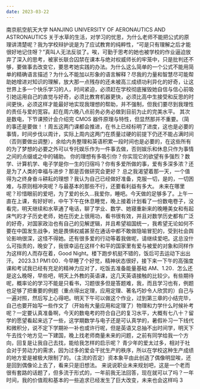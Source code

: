 ```yaml
---
date: 2023-03-22
---
```


南京航空航天大学
NANJING UNIVERSITY OF AERONAUTICS AND ASTRONAUTICS
关于水草的生活，对学习的忧思，为什么老师不能把公式的原理讲清楚呢？我为学校辩护说是为了应试教育的纯粹性，“可是只有理解之后才能很好地记住呀？”真叫人无法反驳了。唉，可勤于思考的她也被学校的作业逼迫放弃了深入的思考，被家长联合囚禁在课本与绝对权威师长的牢笼中，只是批判还不够，要做事去改变它，要思考她实践的办法。为什么这么简单的一个公式不能用简单的精确语言描述？为什么不能加以形象的语言解释？尽我的力量和智慧尽可能帮助她增进对知识的理解，放大那一点残存的还未被高三成绩功利异化的好奇，让这世界上多一个快乐学习的人，时间紧迫，必须赶在学校彻底摧毁她自信与信心前吸引她运用自己的直觉与好奇，必须比教育机器更快，必须比高中生接受和反思的时间更快，必须这样才能最好地实现我理想的帮助，并不强制，但我们要尽到我理性的责任与爱的宽容。赶在周六晚八点前务必务必做到目前为止的完美水平。
其次是数电，下节课预计会介绍完 CMOS 器件原理与特性，但显然那并不重要。（简的事还是要做！！周五这两门课都会推进，在书上已经标明了进度，这也是必要的事情，时间步伐以周计，实际上周内这两门在质量过硬的前提下仍还不能占满时间（否则要做出调整），余给内务整理和英语积累一段时间也是必要的，在这些所有的为了梦想的必要之外可以专托娱乐作为一件事去做，否则娱乐和休息只作为事情之间的点缀或之中的辅助。
你的理想有多吸引你？你实现它的欲望有多强烈？数学、计算机学、电子学是你一生的归宿吗？你有多爱所做的事，爱有多深多浓？还是为了人类的幸福与进步？那是否做研究会更好？
总之我渴望着那一天，一个值得为之终身奋斗耕耘的理想？我认为自己已经做好准备，克服一切，是的，一切困难，与原则相冲突呢？与最基本的那些不行，还要看利益有多大。
未来在哪里呢？珍惜眼前的爱吧，为了爱的长久...我爱你，睡吧。今天做的足够多了。上午一直在上课，有好好听，中午下午在休息睡觉，晚上接着计划看了一份数电卷子，没看完，明天继续和水草通了电话，聊了学业、数学、她寝重新来的晚睡美女和有起床气的才子历史老师，她在历史上很用功，看书很有效，并且对数学历史都有广泛的好奇，对国家政治也有自己的见解逻辑，并且希望祖国统一，我希望无论如何不要在中国发生战争，她是畏惧权威甚至在通话中都不敢做隐喻冒犯的，受到社会舆论影响很深，这怪不得她。还有很多爱的行动等着我做呢，请继续爱吧。这总没什么可指责的，晚安了，我很幸运在这样个和平的国家里有爱与被爱的对象和同样作为这样的人而存在着，Good Night。楼下跑步机挺不错的，饭后可去运动下出出汗。
2023.3.1 PM1:00．今早睡了个好觉，精神状态很好，接下来一下午的高强度课和考试我已经有充足的精神力应对了，吃饭去准备能量基础 AM、1.20．怎么还是这么晚呀，早些吧，明天上外教的英语课，这几天英语接触的比较少。有些期待呢，概率论的学习不能是只看书，习题很多但是答题难，我，而且学习也有，例题也足够了把重要的例题（重点得出定理，应用定理、著名巧妙令人欣赏的）自己与一遍对照，然后写上心得吧。明天下午可以做这个作业，过到第三章的小结完毕，自己也要开始写一些作文了（开始有大量应用和定理了）物理和力学什么时候补考呢？一定要认真准备啊，今天的数电考的符合自己的复习水平，大概有七八十？留学的愿望看起来远了一些，这学期数学与电子还是可认真学的，暑假补习一下线代和微积分，说不定下学期补一补也或许行呢，但是英语又总抽不出时间学，明天下午去找个地方见一下建国，晚上找老师商量未来的问题，之前有同学给我一个方向，回复是让我自己去找，能给我怎样的启示呢？
青少年的爱太过多，相对于社会对于劳动力的需求，因为过多的爱会干扰生产的秩序，所以在学校这种生产成绩的地方爱是被极大限制了的。（主流的否定）资本象平由此创造了偶像明显唉，还是回到偶像论上去了，看来只是旧想法。
来说说职业未来规划吧，这是一个老而很有套路的话题了，但多流于形式的，一年前我无法回答，现在就可以了吗？一年时间，我的价值观和基本的一些追求已经发生了巨大改变，未来也会这样吗
3
